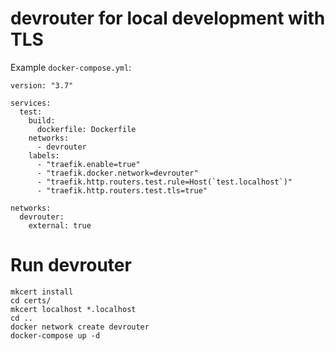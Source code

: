 # devrouter for local development with TLS

Example `docker-compose.yml`:
```
version: "3.7"

services:
  test:
    build:
      dockerfile: Dockerfile
    networks:
      - devrouter
    labels:
      - "traefik.enable=true"
      - "traefik.docker.network=devrouter"
      - "traefik.http.routers.test.rule=Host(`test.localhost`)"
      - "traefik.http.routers.test.tls=true"

networks:
  devrouter:
    external: true

```

# Run devrouter
```
mkcert install
cd certs/
mkcert localhost *.localhost
cd ..
docker network create devrouter
docker-compose up -d
```
